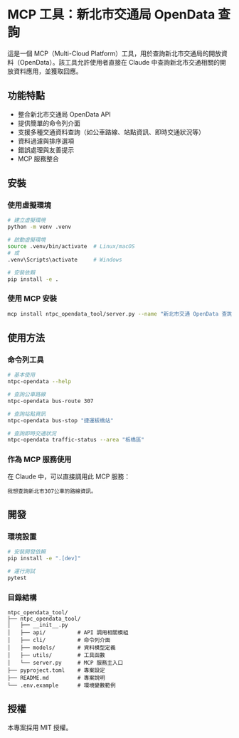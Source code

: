 # MCP 工具：新北市交通局 OpenData 查詢

這是一個 MCP（Multi-Cloud Platform）工具，用於查詢新北市交通局的開放資料（OpenData）。該工具允許使用者直接在 Claude 中查詢新北市交通相關的開放資料應用，並獲取回應。

## 功能特點

- 整合新北市交通局 OpenData API
- 提供簡單的命令列介面
- 支援多種交通資料查詢（如公車路線、站點資訊、即時交通狀況等）
- 資料過濾與排序選項
- 錯誤處理與友善提示
- MCP 服務整合

## 安裝

### 使用虛擬環境

```bash
# 建立虛擬環境
python -m venv .venv

# 啟動虛擬環境
source .venv/bin/activate  # Linux/macOS
# 或
.venv\Scripts\activate     # Windows

# 安裝依賴
pip install -e .
```

### 使用 MCP 安裝

```bash
mcp install ntpc_opendata_tool/server.py --name "新北市交通 OpenData 查詢" --with requests --with python-dotenv --with uvicorn --with typer --with pandas
```

## 使用方法

### 命令列工具

```bash
# 基本使用
ntpc-opendata --help

# 查詢公車路線
ntpc-opendata bus-route 307

# 查詢站點資訊
ntpc-opendata bus-stop "捷運板橋站"

# 查詢即時交通狀況
ntpc-opendata traffic-status --area "板橋區"
```

### 作為 MCP 服務使用

在 Claude 中，可以直接調用此 MCP 服務：

```
我想查詢新北市307公車的路線資訊。
```

## 開發

### 環境設置

```bash
# 安裝開發依賴
pip install -e ".[dev]"

# 運行測試
pytest
```

### 目錄結構

```
ntpc_opendata_tool/
├── ntpc_opendata_tool/
│   ├── __init__.py
│   ├── api/          # API 調用相關模組
│   ├── cli/          # 命令列介面
│   ├── models/       # 資料模型定義
│   ├── utils/        # 工具函數
│   └── server.py     # MCP 服務主入口
├── pyproject.toml    # 專案設定
├── README.md         # 專案說明
└── .env.example      # 環境變數範例
```

## 授權

本專案採用 MIT 授權。 